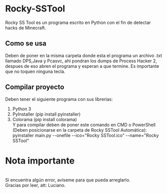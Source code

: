 # Rocky-SSTool
Rocky SS Tool es un programa escrito en Python con el fin de detectar hacks de Minecraft.

## Como se usa
Deben de poner en la misma carpeta donde esta el programa un archivo .txt llamado DPS,Java y Pcasvc, ahi pondran los dumps de Process Hacker 2, despues de eso abren el programa y esperan a que termine.
Es importante que no toquen ninguna tecla.

## Compilar proyecto

Deben tener el siguiente programa con sus librerias:

1. Python 3
2. PyInstaller (pip install pyinstaller)
3. Colorama (pip install colorama)
<br>Y para compilar deben de poner este comando en CMD o PowerShell (Deben posicionarse en la carpeta de Rocky SSTool Automática): 
<br>pyinstaller main.py --onefile --ico="Rocky SSTool.ico" --name="Rocky SSTool" 

# Nota importante
<br>
Si encuentra algún error, avíseme para que pueda arreglarlo. <br>
Gracias por leer, att: Luciano.
